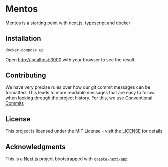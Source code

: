 # Mentos

Mentos is a starting point with next.js, typescript and docker

## Installation

```bash
docker-compose up
```

Open [http://localhost:3000](http://localhost:3000) with your browser to see the result.

## Contributing

We have very precise rules over how our git commit messages can be formatted. This leads to more readable messages that are easy to follow when looking through the project history. For this, we use [Conventional Commits](https://www.conventionalcommits.org/)

## License

This project is licensed under the MIT License - visit the [LICENSE](https://luis-matute.mit-license.org/) for details

## Acknowledgments
This is a [Next.js](https://nextjs.org/) project bootstrapped with [`create-next-app`](https://github.com/zeit/next.js/tree/canary/packages/create-next-app).
